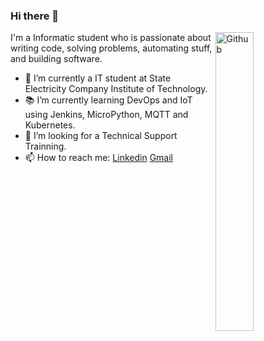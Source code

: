 ### Hi there 👋

<img width="35%" align="right" alt="Github" src="https://user-images.githubusercontent.com/48678280/88862734-4903af80-d201-11ea-968b-9c939d88a37c.gif" />

I'm a Informatic student who is passionate about writing code, solving problems, automating stuff, and building software.

- 🔭 I’m currently a IT student at State Electricity Company Institute of Technology.
- 📚 I’m currently learning  DevOps and IoT using Jenkins, MicroPython, MQTT and Kubernetes.
- 👯 I’m looking for a Technical Support Trainning. 
- 📫 How to reach me: [Linkedin](https://www.linkedin.com/in/diopramudya) [Gmail](mailto:diopramudya73@gmail.com)

